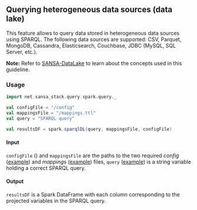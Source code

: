 ## Querying heterogeneous data sources (data lake)

This feature allows to query data stored in heterogeneous data sources using SPARQL. The following data sources are supported: CSV, Parquet, MongoDB, Cassandra, Elasticsearch, Couchbase, JDBC (MySQL, SQL Server, etc.).

**Note:** Refer to [SANSA-DataLake](https://github.com/SANSA-Stack/SANSA-DataLake) to learn about the concepts used in this guideline.

### Usage

```scala
import net.sansa_stack.query.spark.query._

val configFile = "/config"
val mappingsFile = "/mappings.ttl"
val query = "SPARQL query"

val resultsDF = spark.sparqlDL(query, mappingsFile, configFile)
```

#### Input
`configFile` () and `mappingsFile` are the paths to the two required _config_ ([example](https://raw.githubusercontent.com/SANSA-Stack/SANSA-Query/feature/datalake/sansa-query-spark/src/main/resources/config_csv-only)) and _mappings_ ([example](https://raw.githubusercontent.com/SANSA-Stack/SANSA-Query/feature/datalake/sansa-query-spark/src/main/resources/mappings.ttl)) files, `query` ([example](https://raw.githubusercontent.com/SANSA-Stack/SANSA-Query/feature/datalake/sansa-query-spark/src/main/resources/queries/Q1.sparql)) is a string variable holding a correct SPARQL query.

#### Output
`resultsDF` is a Spark DataFrame with each column corresponding to the projected variables in the SPARQL query.
